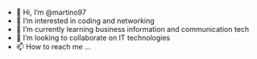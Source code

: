 - 👋 Hi, I’m @martino97
- 👀 I’m interested in  coding and networking
- 🌱 I’m currently learning business information and communication tech
- 💞️ I’m looking to collaborate on IT technologies
- 📫 How to reach me ...

<!---
martino97/martino97 is a ✨ special ✨ repository because its `README.md` (this file) appears on your GitHub profile.
You can click the Preview link to take a look at your changes.
--->
